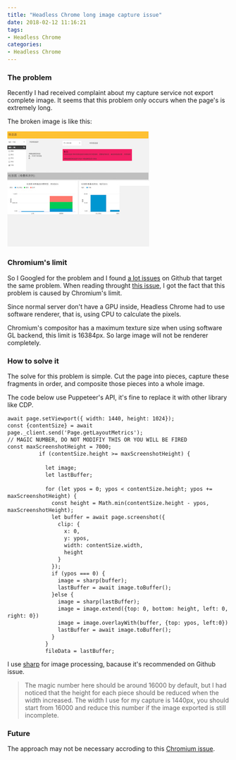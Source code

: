 ```yaml
---
title: "Headless Chrome long image capture issue"
date: 2018-02-12 11:16:21
tags: 
- Headless Chrome
categories: 
- Headless Chrome
---
```



### The problem

Recently I had received complaint about my capture service not export complete image. It seems that this problem only occurs when the page's is extremely long.

<!-- more -->

The broken image is like this:

![broken](https://raw.githubusercontent.com/zxc0328/for-picgo/master/64c45edcgy1fmlvek2n5xj208y07aaah.jpg)


### Chromium's limit

So I Googled for the problem and I found [a lot issues](https://github.com/GoogleChrome/puppeteer/issues/477) on Github that target the same problem. When reading throught [this issue](https://github.com/GoogleChrome/puppeteer/pull/937), I got the fact that this problem is caused by Chromium's limit.

Since normal server don't have a GPU inside, Headless Chrome had to use software renderer, that is, using CPU to calculate the pixels. 

Chromium's compositor has a maximum texture size when using software GL backend, this limit is 16384px. So large image will not be renderer completely.

### How to solve it

The solve for this problem is simple. Cut the page into pieces, capture these fragments in order, and composite those pieces into a whole image.

The code below use Puppeteer's API, it's fine to replace it with other library like CDP.

```
await page.setViewport({ width: 1440, height: 1024});
const {contentSize} = await page._client.send('Page.getLayoutMetrics');
// MAGIC NUMBER, DO NOT MODIFIY THIS OR YOU WILL BE FIRED
const maxScreenshotHeight = 7000;
          if (contentSize.height >= maxScreenshotHeight) {
                        
            let image;
            let lastBuffer;

            for (let ypos = 0; ypos < contentSize.height; ypos += maxScreenshotHeight) {
              const height = Math.min(contentSize.height - ypos, maxScreenshotHeight);
              let buffer = await page.screenshot({
                clip: {
                  x: 0,
                  y: ypos,
                  width: contentSize.width,
                  height
                }
              });
              if (ypos === 0) {
                image = sharp(buffer);
                lastBuffer = await image.toBuffer();
              }else {
                image = sharp(lastBuffer);
                image = image.extend({top: 0, bottom: height, left: 0, right: 0})
                image = image.overlayWith(buffer, {top: ypos, left:0})
                lastBuffer = await image.toBuffer();
              }
            }
            fileData = lastBuffer;
```

I use [sharp](https://github.com/lovell/sharp) for image processing, bacause it's recommended on Github issue.


> The magic number here should be around 16000 by default, but I had noticed that the height for each piece should be reduced when the width increased. The width I use for my capture is 1440px, you should start from 16000 and reduce this number if the image exported is still incomplete.

### Future

The approach may not be necessary accroding to this [Chromium issue](https://bugs.chromium.org/p/chromium/issues/detail?id=770769).